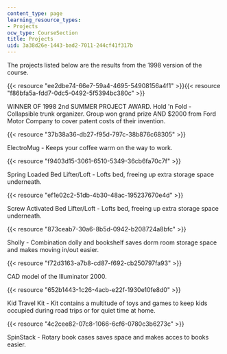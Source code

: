 ```yaml
---
content_type: page
learning_resource_types:
- Projects
ocw_type: CourseSection
title: Projects
uid: 3a38d26e-1443-bad2-7011-244cf41f317b
---
```


The projects listed below are the results from the 1998 version of the course.

{{< resource "ee2dbe74-66e7-59a4-4695-54908156a4f1" >}}{{< resource "f86bfa5a-fdd7-0dc5-0492-5f5394bc380c" >}}

WINNER OF 1998 2nd SUMMER PROJECT AWARD. Hold 'n Fold - Collapsible trunk organizer. Group won grand prize AND $2000 from Ford Motor Company to cover patent costs of their invention.

{{< resource "37b38a36-db27-f95d-797c-38b876c68305" >}}

ElectroMug - Keeps your coffee warm on the way to work.

{{< resource "f9403d15-3061-6510-5349-36cb6fa70c7f" >}}

Spring Loaded Bed Lifter/Loft - Lofts bed, freeing up extra storage space underneath.

{{< resource "ef1e02c2-51db-4b30-48ac-195237670e4d" >}}

Screw Activated Bed Lifter/Loft - Lofts bed, freeing up extra storage space underneath.

{{< resource "873ceab7-30a6-8b5d-0942-b208724a8bfc" >}}

Sholly - Combination dolly and bookshelf saves dorm room storage space and makes moving in/out easier.

{{< resource "f72d3163-a7b8-cd87-f692-cb250797fa93" >}}

CAD model of the Illuminator 2000.

{{< resource "652b1443-1c26-4acb-e22f-1930e10fe8d0" >}}

Kid Travel Kit - Kit contains a multitude of toys and games to keep kids occupied during road trips or for quiet time at home.

{{< resource "4c2cee82-07c8-1066-6cf6-0780c3b6273c" >}}

SpinStack - Rotary book cases saves space and makes acces to books easier.